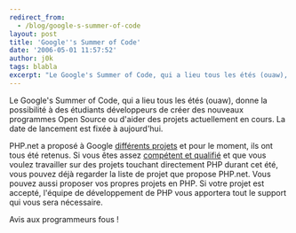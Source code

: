 ```yaml
---
redirect_from:
  - /blog/google-s-summer-of-code
layout: post
title: 'Google''s Summer of Code'
date: '2006-05-01 11:57:52'
author: j0k
tags: blabla
excerpt: "Le Google's Summer of Code, qui a lieu tous les étés (ouaw), donne la possibilité à des étudiants développeurs de créer des nouveaux programmes Open Source ou d'aider des projets actuellement en cours.   La date de lancement est fixée à aujourd'hui.  \n  \nPHP.net a proposé à Google [différents projets](http://php.net/ideas.php) et pour le moment, ils      …"
---
```


Le Google's Summer of Code, qui a lieu tous les étés (ouaw), donne la possibilité à des étudiants développeurs de créer des nouveaux programmes Open Source ou d'aider des projets actuellement en cours.   La date de lancement est fixée à aujourd'hui.

PHP.net a proposé à Google [différents projets](http://php.net/ideas.php) et pour le moment, ils ont tous été retenus.    Si vous êtes assez [compétent et qualifié](http://code.google.com/soc/studentfaq.html#8) et que vous voulez travailler sur des projets touchant directement PHP durant cet été, vous pouvez déjà regarder la liste de projet que propose PHP.net. Vous pouvez aussi proposer vos propres projets en PHP. Si votre projet est accepté, l'équipe de développement de PHP vous apportera tout le support qui vous sera nécessaire.

Avis aux programmeurs fous !
